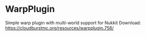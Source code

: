 # WarpPlugin
Simple warp plugin with multi-world support for Nukkit
Download: https://cloudburstmc.org/resources/warpplugin.758/
